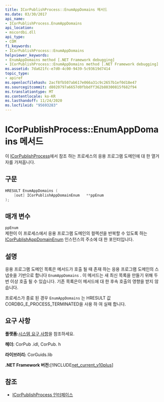 ```yaml
---
title: ICorPublishProcess::EnumAppDomains 메서드
ms.date: 03/30/2017
api_name:
- ICorPublishProcess.EnumAppDomains
api_location:
- mscordbi.dll
api_type:
- COM
f1_keywords:
- ICorPublishProcess::EnumAppDomains
helpviewer_keywords:
- EnumAppDomains method [.NET Framework debugging]
- ICorPublishProcess::EnumAppDomains method [.NET Framework debugging]
ms.assetid: 7da621fc-e7d0-4c00-9439-5c93619d7414
topic_type:
- apiref
ms.openlocfilehash: 2acf8fb507ab617e066a31c9c2657b1ef0d18e47
ms.sourcegitcommit: d8020797a6657d0fbbdff362b80300815f682f94
ms.translationtype: MT
ms.contentlocale: ko-KR
ms.lasthandoff: 11/24/2020
ms.locfileid: "95693283"
---
```

# <a name="icorpublishprocessenumappdomains-method"></a>ICorPublishProcess::EnumAppDomains 메서드

이 [ICorPublishProcess](icorpublishprocess-interface.md)에서 참조 하는 프로세스의 응용 프로그램 도메인에 대 한 열거자를 가져옵니다.  
  
## <a name="syntax"></a>구문  
  
```cpp  
HRESULT EnumAppDomains (  
    [out] ICorPublishAppDomainEnum   **ppEnum  
);  
```  
  
## <a name="parameters"></a>매개 변수  

 `ppEnum`  
 제한이 이 프로세스에서 응용 프로그램 도메인의 컬렉션을 반복할 수 있도록 하는 [ICorPublishAppDomainEnum](icorpublishappdomainenum-interface.md) 인스턴스의 주소에 대 한 포인터입니다.  
  
## <a name="remarks"></a>설명  

 응용 프로그램 도메인 목록은 메서드가 호출 될 때 존재 하는 응용 프로그램 도메인의 스냅숏을 기반으로 합니다 `EnumAppDomains` . 이 메서드는 새 최신 목록을 만들기 위해 두 번 이상 호출 될 수 있습니다. 기존 목록은이 메서드에 대 한 후속 호출의 영향을 받지 않습니다.  
  
 프로세스가 종료 된 경우 `EnumAppDomains` 는 HRESULT 값 CORDBG_E_PROCESS_TERMINATED을 사용 하 여 실패 합니다.  
  
## <a name="requirements"></a>요구 사항  

 **플랫폼:**[시스템 요구 사항](../../get-started/system-requirements.md)을 참조하세요.  
  
 **헤더:** CorPub .idl, CorPub. h  
  
 **라이브러리:** CorGuids.lib  
  
 **.NET Framework 버전:**[!INCLUDE[net_current_v10plus](../../../../includes/net-current-v10plus-md.md)]  
  
## <a name="see-also"></a>참조

- [ICorPublishProcess 인터페이스](icorpublishprocess-interface.md)
